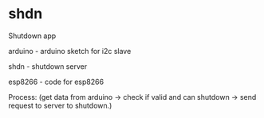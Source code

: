 # shdn
Shutdown app


arduino - arduino sketch for i2c slave

shdn - shutdown server

esp8266 - code for esp8266


Process:
(get data from arduino -> check if valid and can shutdown -> send request to server to shutdown.)
